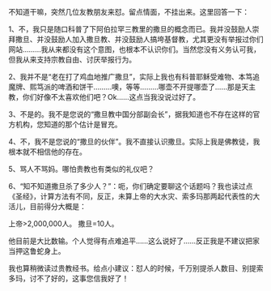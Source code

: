 不知道干嘛，突然几位友教朋友来怼。留点情面，不挂出来。这里回答一下：

1、不，我只是随口科普了下阿伯拉罕三教里的撒旦的概念而已。我并没鼓励人崇拜撒旦、并没鼓励人加入撒旦教、并没鼓励人搞垮基督教，尤其更没有举报过你们网站………我从来都没有这个意图，也根本不认识你们。当然您没有义务认可我，但我从来支持宗教自由、讨厌举报行为。

2、我并不是“老在打了鸡血地推广撒旦”，实际上我也有科普耶稣受难物、本笃追魔牌、熙笃派的啤酒和饼干………噢，等等………哪壶不开提哪壶了……那是天主教，你们好像不太喜欢他们吧？Ok……这点当我没说过好了。

3、不是的。我不是您说的“撒旦教中国分部副会长”，据我知道也不存在这样的官方机构，您知道的那个估计是冒充。

4、不，我不是您说的“撒旦的伙伴”。我不直接认识撒旦。实际上我是佛教徒，我根本就不相信他的存在。

5、骂人不骂妈。哪怕贵教也有类似的礼仪吧？

6、“知不知道撒旦杀了多少人？”：呃，你们确定要聊这个话题吗？我也读过点《圣经》，计算方法有不同，反正，未算上帝的大水灾、索多玛那两起代表性的大活儿，目前得分大概是：

上帝>2,000,000人。
撒旦=10人。

他目前是大比数输。个人觉得有点难追平……这么说好了……反正我是不建议把家当押这鲁蛇身上。

我也算稍微读过贵教经书。给点小建议：怼人的时候，千万别提杀人数目、别提索多玛，讨不了好的，这事您信我好了！
